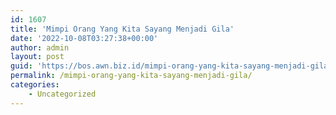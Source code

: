```yaml
---
id: 1607
title: 'Mimpi Orang Yang Kita Sayang Menjadi Gila'
date: '2022-10-08T03:27:38+00:00'
author: admin
layout: post
guid: 'https://bos.awn.biz.id/mimpi-orang-yang-kita-sayang-menjadi-gila/'
permalink: /mimpi-orang-yang-kita-sayang-menjadi-gila/
categories:
    - Uncategorized
---
```


